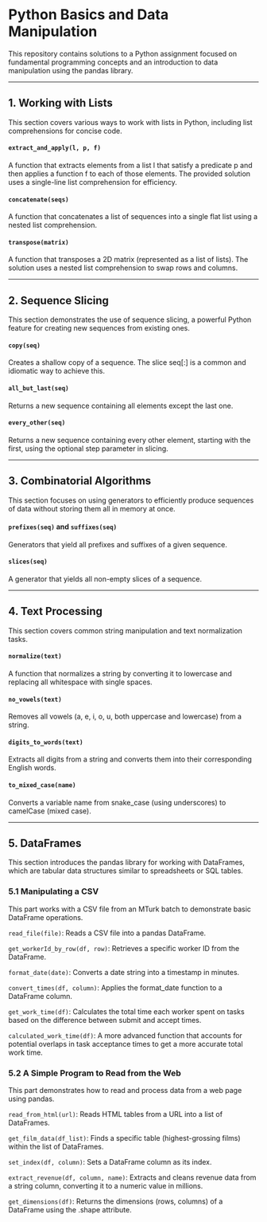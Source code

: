 # Python Basics and Data Manipulation
This repository contains solutions to a Python assignment focused on fundamental programming concepts and an introduction to data manipulation using the pandas library.

---

## 1. Working with Lists
This section covers various ways to work with lists in Python, including list comprehensions for concise code.

#### ```extract_and_apply(l, p, f)```
A function that extracts elements from a list l that satisfy a predicate p and then applies a function f to each of those elements. The provided solution uses a single-line list comprehension for efficiency.

#### ```concatenate(seqs)```
A function that concatenates a list of sequences into a single flat list using a nested list comprehension.

#### ```transpose(matrix)```
A function that transposes a 2D matrix (represented as a list of lists). The solution uses a nested list comprehension to swap rows and columns.

---

## 2. Sequence Slicing
This section demonstrates the use of sequence slicing, a powerful Python feature for creating new sequences from existing ones.

#### ```copy(seq)```
Creates a shallow copy of a sequence. The slice seq[:] is a common and idiomatic way to achieve this.

#### ```all_but_last(seq)```
Returns a new sequence containing all elements except the last one.

#### ```every_other(seq)```
Returns a new sequence containing every other element, starting with the first, using the optional step parameter in slicing.

---

## 3. Combinatorial Algorithms
This section focuses on using generators to efficiently produce sequences of data without storing them all in memory at once.

#### ```prefixes(seq)``` and ```suffixes(seq)```
Generators that yield all prefixes and suffixes of a given sequence.

#### ```slices(seq)```
A generator that yields all non-empty slices of a sequence.

---

## 4. Text Processing
This section covers common string manipulation and text normalization tasks.

#### ```normalize(text)```
A function that normalizes a string by converting it to lowercase and replacing all whitespace with single spaces.

#### ```no_vowels(text)```
Removes all vowels (a, e, i, o, u, both uppercase and lowercase) from a string.

#### ```digits_to_words(text)```
Extracts all digits from a string and converts them into their corresponding English words.

#### ```to_mixed_case(name)```
Converts a variable name from snake_case (using underscores) to camelCase (mixed case).

---

## 5. DataFrames
This section introduces the pandas library for working with DataFrames, which are tabular data structures similar to spreadsheets or SQL tables.

### 5.1 Manipulating a CSV
This part works with a CSV file from an MTurk batch to demonstrate basic DataFrame operations.

```read_file(file)```: Reads a CSV file into a pandas DataFrame.

```get_workerId_by_row(df, row)```: Retrieves a specific worker ID from the DataFrame.

```format_date(date)```: Converts a date string into a timestamp in minutes.

```convert_times(df, column)```: Applies the format_date function to a DataFrame column.

```get_work_time(df)```: Calculates the total time each worker spent on tasks based on the difference between submit and accept times.

```calculated_work_time(df)```: A more advanced function that accounts for potential overlaps in task acceptance times to get a more accurate total work time.

### 5.2 A Simple Program to Read from the Web
This part demonstrates how to read and process data from a web page using pandas.

```read_from_html(url)```: Reads HTML tables from a URL into a list of DataFrames.

```get_film_data(df_list)```: Finds a specific table (highest-grossing films) within the list of DataFrames.

```set_index(df, column)```: Sets a DataFrame column as its index.

```extract_revenue(df, column, name)```: Extracts and cleans revenue data from a string column, converting it to a numeric value in millions.

```get_dimensions(df)```: Returns the dimensions (rows, columns) of a DataFrame using the .shape attribute.
